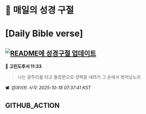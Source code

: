 # 🙏 매일의 성경 구절
# [Daily Bible verse]
## [![README에 성경구절 업데이트](https://github.com/DONGSUKA/first_test/actions/workflows/update-readme-bible.yml/badge.svg)](https://github.com/DONGSUKA/first_test/actions/workflows/update-readme-bible.yml)
<!-- START_BIBLE_VERSE -->
📖 **고린도후서 11:33**
> 나는 광주리를 타고 들창문으로 성벽을 내려가 그 손에서 벗어났노라

🕊️ _업데이트 시각: 2025-10-18 07:37:41 KST_
  <!-- END_BIBLE_VERSE -->
## GITHUB_ACTION
